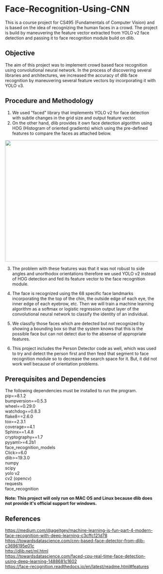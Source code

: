 
# Face-Recognition-Using-CNN

This is a course project for CS495 (Fundamentals of Computer Vision) and is based on the idea of recognizing the human faces in a crowd. The project is build by maneuvering the feature vector extracted from YOLO v2 face detection and passing it to face recognition module build on dlib.


## Objective
The aim of this project was to implement crowd based face recognition using convolutional neural network. In the process of discovering several libraries and architectures, we increased the accuracy of dlib face recognition by maneuvering several feature vectors by incorporating it with YOLO v3.

## Procedure and Methodology

1. We used "faced" library that implements YOLO v2 for face detection with subtle changes in the grid size and output feature vector.
2. On the other hand, dlib provides it own face detection algorithm using HOG (Histogram of oriented gradients) which using the pre-defined features to compare the faces as attached below.

<img src='https://cdn-images-1.medium.com/max/1250/1*6xgev0r-qn4oR88FrW6fiA.png' height="400" width="800">

3. The problem with these features was that it was not robust to side angles and unorthodox orientations therefore we used YOLO v2 instead of HOG detection and fed its feature vector to the face recognition module.

4. The face is recognized using the 68 specific face landmarks incorporating the the top of the chin, the outside edge of each eye, the inner edge of each eyebrow, etc. Then we will train a machine learning algorithm as a softmax or logistic regression output layer of the convolutional neural network to classify the identity of an individual.

5. We classfiy those faces which are detected but not recognized by showing a bounding box so that the system knows that this is the possible face but can not detect due to the absense of appropriate features.

6. This project includes the Person Detector code as well, which was used to try and detect the person first and then feed that segment to face recognition module so to decrease the search space for it. But, it did not work well because of orientation problems.

## Prerequisites and Dependencies

The following dependencies must be installed to run the program.<br />
    pip==8.1.2 <br />
    bumpversion==0.5.3<br />
    wheel==0.29.0<br />
    watchdog==0.8.3<br />
    flake8==2.6.0<br />
    tox==2.3.1<br />
    coverage==4.1<br />
    Sphinx==1.4.8<br />
    cryptography==1.7<br />
    pyyaml>=4.2b1<br />
    face_recognition_models<br />
    Click>=6.0<br />
    dlib>=19.3.0<br />
    numpy<br />
    scipy<br />
    yolo v2<br />
    cv2 (opencv)<br />
    requests<br />
    face_recognition <br />
    
 <strong>Note: This project will only run on MAC OS and Linux because dlib does not provide it's official support for windows. </strong> 
 
 ## References
 
 https://medium.com/@ageitgey/machine-learning-is-fun-part-4-modern-face-recognition-with-deep-learning-c3cffc121d78<br>
 https://towardsdatascience.com/cnn-based-face-detector-from-dlib-c3696195e01c<br>
 http://dlib.net/ml.html<br>
 https://towardsdatascience.com/faced-cpu-real-time-face-detection-using-deep-learning-1488681c1602<br>
 https://face-recognition.readthedocs.io/en/latest/readme.html#features<br>
 
